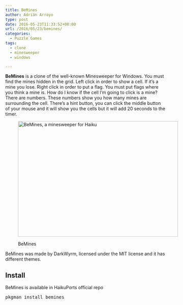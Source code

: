 ```yaml
---
title: BeMines
author: Adrián Arroyo
type: post
date: 2016-05-23T11:33:52+00:00
url: /2016/05/23/bemines/
categories:
  - Puzzle Games
tags:
  - clone
  - minesweeper
  - windows

---
```

**BeMines** is a clone of the well-known Minesweeper for Windows. You must find the mines hidden in the grid. Left click in order to show a cell. If it&#8217;s a mine you lose. Right click in order to put a flag. You must put flags where you think a mine is. How do I know if the cell I&#8217;m going to click is a mine? There are numbers. These numbers show you how many mines are surrounding the cell. There&#8217;s a hint button, you can click the middle button of your mouse and it will show you the cells but it will add 20 seconds to the timer.<figure id="attachment_22" style="width: 503px" class="wp-caption alignnone">

<img class="wp-image-22 size-full" src="https://gamingonhaiku.cf/wp-content/uploads/2016/05/BeMines.png" alt="BeMines, a minesweeper for Haiku" width="503" height="363" srcset="https://gamingonhaiku.cf/wp-content/uploads/2016/05/BeMines.png 503w, https://gamingonhaiku.cf/wp-content/uploads/2016/05/BeMines-300x217.png 300w" sizes="(max-width: 503px) 85vw, 503px" /><figcaption class="wp-caption-text">BeMines</figcaption></figure> 

BeMines was made by DarkWyrm, licensed under the MIT license and it has different themes.

## Install

BeMines is available in HaikuPorts official repo

<pre>pkgman install bemines</pre>